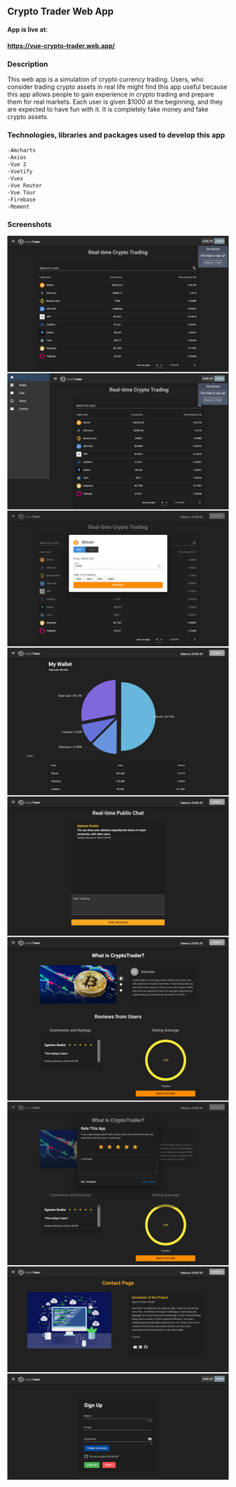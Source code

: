 ## Crypto Trader Web App

#### App is live at:

#### https://vue-crypto-trader.web.app/

### Description

This web app is a simulation of crypto currency trading. Users, who consider trading crypto assets in real life might find this app useful because this app allows people to gain experience in crypto trading and prepare them for real markets. Each user is given $1000 at the beginning, and they are expected to have fun with it. It is completely fake money and fake crypto assets.

### Technologies, libraries and packages used to develop this app

```
-Amcharts
-Axios
-Vue 2
-Vuetify
-Vuex
-Vue Router
-Vue Tour
-Firebase
-Moment
```

### Screenshots

![main-page](/screenshots/mainpage.png)
![main-page-navdrawer](/screenshots/mainpage-navdrawer.png)
![trade-screen](/screenshots/trade-screen.png)
![wallet-page](/screenshots/wallet-page.png)
![chat-page](/screenshots/chat.png)
![about-page](/screenshots/about-page.png)
![about-rate-dialog](/screenshots/about-rate-dialog.png)
![contact-page](/screenshots/contact-page.png)
![signup-page](/screenshots/signup-page.png)
